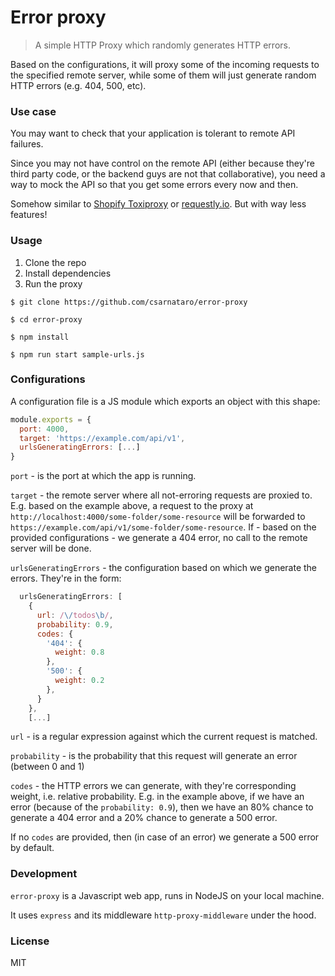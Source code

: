 # Error proxy

> A simple HTTP Proxy which randomly generates HTTP errors.

Based on the configurations, it will proxy some of the incoming requests to
the specified remote server, while some of them will just generate random HTTP errors (e.g. 404, 500, etc).

### Use case

You may want to check that your application is tolerant to remote API failures.

Since you may not have control on the remote API (either because they're third party code, or the backend guys are not that collaborative), you need a way to mock the API so that you get some errors every now and then.

Somehow similar to [Shopify Toxiproxy](https://github.com/Shopify/toxiproxy) or [requestly.io](https://requestly.io). But with way less features!

### Usage

1. Clone the repo
1. Install dependencies
1. Run the proxy

```shell
$ git clone https://github.com/csarnataro/error-proxy

$ cd error-proxy

$ npm install

$ npm run start sample-urls.js
```

### Configurations

A configuration file is a JS module which exports an object with this shape:
```javascript
module.exports = {
  port: 4000,
  target: 'https://example.com/api/v1',
  urlsGeneratingErrors: [...]
}
```

`port` - is the port at which the app is running.

`target` - the remote server where all not-erroring requests are proxied to.
E.g. based on the example above, a request to the proxy at 
`http://localhost:4000/some-folder/some-resource` will be forwarded 
to `https://example.com/api/v1/some-folder/some-resource`. 
If - based on the provided configurations - we generate a 404 error, 
no call to the remote server will be done.

`urlsGeneratingErrors` - the configuration based on which we generate the errors.
They're in the form:
```javascript
  urlsGeneratingErrors: [
    {
      url: /\/todos\b/,
      probability: 0.9,
      codes: {
        '404': {
          weight: 0.8
        },
        '500': {
          weight: 0.2
        },
      }
    },
    [...]
```

`url` - is a regular expression against which the current request is matched.

`probability` - is the probability that this request will generate an error (between 0 and 1)

`codes` - the HTTP errors we can generate, with they're corresponding weight, i.e. relative probability.
E.g. in the example above, if we have an error (because of the `probability: 0.9`), then we have an 80% chance to generate a 404 error and a 20% chance to generate a 500 error.

If no `codes` are provided, then (in case of an error) we generate a 500 error by default.

### Development

`error-proxy` is a Javascript web app, runs in NodeJS on your local machine. 

It uses `express` and its middleware `http-proxy-middleware` under the hood.

### License

MIT
